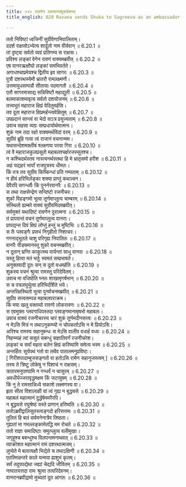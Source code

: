 ```yaml
---
title: ०२० रावणेन स्वामात्यशुकप्रेषणम्
title_english: 020 Ravana sends Shuka to Sugreeva as an ambassador

---
```



ततो निविष्टां ध्वजिनीं सुग्रीवेणाभिपालिताम्।  
ददर्श राक्षसोऽभ्येत्य शार्दूलो नाम वीर्यवान् ॥ 6.20.1 ॥   
तां दृष्ट्वा सर्वतो व्यग्रं प्रतिगम्य स राक्षसः।  
प्रविश्य लङ्कां वेगेन रावणं वाक्यमब्रवीत् ॥ 6.20.2 ॥   
एष वानरऋक्षौघो लङ्कां समभिवर्तते।  
अगाधश्चाप्रमेयश्च द्वितीय इव सागरः ॥ 6.20.3 ॥   
पुत्रौ दशरथस्येमौ भ्रातरौ रामलक्ष्मणौ।  
उत्तमायुधसम्पन्नौ सीतायाः पदमागतौ ॥ 6.20.4 ॥   
एतौ सागरमासाद्य सन्निविष्टौ महाद्युती ॥ 6.20.5 ॥   
बलमाकाशमावृत्य सर्वतो दशयोजनम् ॥ 6.20.6 ॥   
तत्त्वभूतं महाराज क्षिप्रं वेदितुमर्हसि।  
तव दूता महाराज क्षिप्रमर्हन्त्यवेक्षितुम् ॥ 6.20.7 ॥   
उपप्रदानं सान्त्वं वा भेदो वाऽत्र प्रयुज्यताम् ॥ 6.20.8 ॥   
उवाच सहसा व्यग्रः सम्प्रधार्यार्थमात्मनः।  
शुकं नाम तदा रक्षो वाक्यमर्थविदां वरम् ॥ 6.20.9 ॥   
सुग्रीवं ब्रूहि गत्वा त्वं राजानं वचनान्मम।  
यथासन्देशमक्लीबं श्लक्ष्णया परया गिरा ॥ 6.20.10 ॥   
त्वं वै महाराजकुलप्रसूतो महाबलश्चर्क्षरजस्सुतश्च।  
न कश्चिदर्थस्तव नास्त्यनर्थस्तथा हि मे भ्रातृसमो हरीश ॥ 6.20.11 ॥   
अहं यद्यहरं भार्यां राजपुत्रस्य धीमतः।  
किं तत्र तव सुग्रीव किष्किन्धां प्रति गम्यताम् ॥ 6.20.12 ॥   
न हीयं हरिभिर्लङ्का शक्या प्राप्तुं कथञ्चन।  
देवैरपि सगन्धर्वैः किं पुनर्नरवानरैः ॥ 6.20.13 ॥   
स तथा राक्षसेन्द्रेण सन्दिष्टो रजनीचरः।  
शुको विहङ्गमो भूत्वा तूर्णमाप्लुत्य चाम्बरम् ॥ 6.20.14 ॥   
संस्थितो ह्यम्बरे वाक्यं सुग्रीवमिदमब्रवीत्।  
सर्वमुक्तं यथादिष्टं रावणेन दुरात्मना ॥ 6.20.15 ॥   
तं प्रापयन्तं वचनं तूर्णमाप्लुत्य वानराः।  
प्रापद्यन्त दिवं क्षिप्रं लोप्तुं हन्तुं च मुष्टिभिः ॥ 6.20.16 ॥   
स तैः प्लवङ्गैः प्रसभं निगृहीतो निशाचरः।  
गगनाद्भूतले चाशु परिगृह्य निपातितः ॥ 6.20.17 ॥   
वानरैः पीड्यमानस्तु शुको वचनमब्रवीत्।  
न दूतान् घ्रन्ति काकुत्स्थ वार्यन्तां साधु वानराः ॥ 6.20.18 ॥   
यस्तु हित्वा मतं भर्तुः स्वमतं सम्प्रभाषते।  
अनुक्तवादी दूतः सन् स दूतो वधमर्हति ॥ 6.20.19 ॥   
शुकस्य वचनं श्रुत्वा रामस्तु परिदेवितम्।  
उवाच मा वधिष्ठेति घ्नतः शाखामृगर्षभान् ॥ 6.20.20 ॥   
स च पत्रलघुर्भूत्वा हरिभिर्दर्शिते भये।  
अन्तरिक्षस्थितो भूत्वा पुनर्वचनमब्रवीत् ॥ 6.20.21 ॥   
सुग्रीव सत्त्वसम्पन्न महाबलपराक्रम।  
किं मया खलु वक्तव्यो रावणो लोकरावणः ॥ 6.20.22 ॥   
स एवमुक्तः प्लवगाधिपस्तदा प्लवङ्गमानामृषभो महाबलः।  
उवाच वाक्यं रजनीचरस्य चारं शुकं तूर्णमदीनसत्त्वः ॥ 6.20.23 ॥   
न मेऽसि मित्रं न तथाऽनुकम्प्यो न चोपकर्ताऽसि न मे प्रियोऽसि।  
अरिश्च रामस्य सहानुबन्धः स मेऽसि वालीव वधार्ह वध्यः ॥ 6.20.24 ॥   
निहन्म्यहं त्वां ससुतं सबन्धुं सज्ञातिवर्गं रजनीचरेश।  
लङ्कां च सर्वां महता बलेन क्षिप्रं करिष्यामि समेत्य भस्म ॥ 6.20.25 ॥   
अन्तर्हितः सूर्यपथं गतो वा तथैव पातालमनुप्रविष्टः।  
[ गिरीशपादाम्बुजसङ्गतो वा हतोऽसि रामेण सहानुजस्त्वम् ] ॥ 6.20.26 ॥   
तस्य ते त्रिष्टु लोकेषु न पिशाचं न राक्षसम्।  
त्रातारमनुपश्यामि न गन्धर्वं न चासुरम् ॥ 6.20.27 ॥   
अवधीर्यज्जरावृद्धमक्षम किं जटायुषम् ॥ 6.20.28 ॥   
किं नु ते रामसान्निध्ये सकाशे लक्ष्मणस्य वा।  
हृता सीता विशालाक्षी यां त्वं गृह्य न बुद्ध्यसे ॥ 6.20.29 ॥   
महाबलं महात्मानं दुर्द्धर्षममरैरपि।  
न बुद्ध्यसे रघुश्रेष्ठं यस्ते प्राणान् हरिष्यति ॥ 6.20.30 ॥   
ततोऽब्रवीद्वालिसुतस्त्वङ्गदो हरिसत्तमः ॥ 6.20.31 ॥   
तुलितं हि बलं सर्वमनेनात्रैव तिष्ठता।  
गृह्यतां मा गमल्लङ्कामेतद्धि मम रोचते ॥ 6.20.32 ॥   
ततो राज्ञा समादिष्टाः समुत्प्लुत्य वलीमुखाः।  
जगृहुश्च बबन्धुश्च विलपन्तमनाथवत् ॥ 6.20.33 ॥   
व्याक्रोशत महात्मानं रामं दशरथात्मजम्।  
लुप्येते मे बलात्पक्षौ भिद्येते च तथाऽक्षिणी ॥ 6.20.34 ॥   
एतस्मिन्नन्तरे काले यन्मया ह्यशुभं कृतम्।  
सर्वं तदुपपद्येथा जह्यां चेद्यदि जीवितम् ॥ 6.20.35 ॥   
नाघातयत्तदा रामः श्रुत्वा तत्परिदेवनम्।  
वानरानब्रवीद्रामो मुच्यतां दूत आगतः ॥ 6.20.36 ॥   